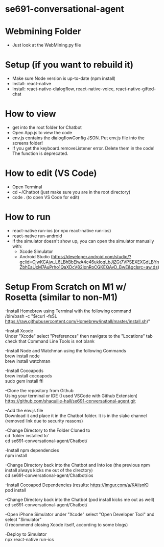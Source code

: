 # se691-conversational-agent

# Webmining Folder
- Just look at the WebMining.py file

# Setup (if you want to rebuild it)
- Make sure Node version is up-to-date (npm install)
- Install: react-native
- Install: react-native-dialogflow, react-native-voice, react-native-gifted-chat

# How to view
- get into the root folder for Chatbot
- Open App.js to view the code
- env.js contains the dialogflowConfig JSON. Put env.js file into the screens folder!
- If you get the keyboard.removeListener error. Delete them in the code! The function is deprecated.

# How to edit (VS Code)
- Open Terminal
- cd ~/Chatbot (just make sure you are in the root directory)
- code . (to open VS Code for edit)

# How to run
- react-native run-ios (or npx react-native run-ios)
- react-native run-android
- If the simulator doesn't show up, you can open the simulator manually with:
  + Xcode Simulator
  + Android Studio (https://developer.android.com/studio/?gclid=CjwKCAjw_L6LBhBbEiwA4c46ukIoqLbJjZGt7VPSEXEXGdLBYnZbhEaUxM7AuPrho1QaXDcV82lonRoCGKEQAvD_BwE&gclsrc=aw.ds)


# Setup From Scratch on M1 w/ Rosetta (similar to non-M1)

-Install Homebrew using Terminal with the following command  
/bin/bash -c "$(curl -fsSL https://raw.githubusercontent.com/Homebrew/install/master/install.sh)"

-Install Xcode  
Under "Xcode" select "Preferences" then navigate to the "Locations" tab check that Command Line Tools is not blank  

-Install Node and Watchman using the following Commands  
brew install node  
brew install watchman  

-Install Cocoapods  
brew install cocoapods  
sudo gem install ffi  

-Clone the repository from Github  
Using your terminal or IDE (I used VSCode with Github Extension)  
https://github.com/shaquille-hall/se691-conversational-agent.git  

-Add the env.js file  
Download it and place it in the Chatbot folder. It is in the slakc channel (removed link due to security reasons) 

-Change Directory to the Folder Cloned to    
cd 'folder installed to'  
cd se691-conversational-agent/Chatbot/  

-Install npm dependencies  
npm install  

-Change Directory back into the Chatbot and Into ios (the previous npm install always kicks me out of the directory)  
cd se691-conversational-agent/Chatbot/ios    

-Install Cocoapod Dependencies (results: https://imgur.com/a/KAiisnK)   
pod install  

-Change Directory back into the Chatbot (pod install kicks me out as well)  
cd se691-conversational-agent/Chatbot/  

-Open iPhone Simulator under "Xcode" select "Open Developer Tool" and select "Simulator"  
(I recommend closing Xcode itself, according to some blogs)  

-Deploy to Simulator  
npx react-native run-ios
